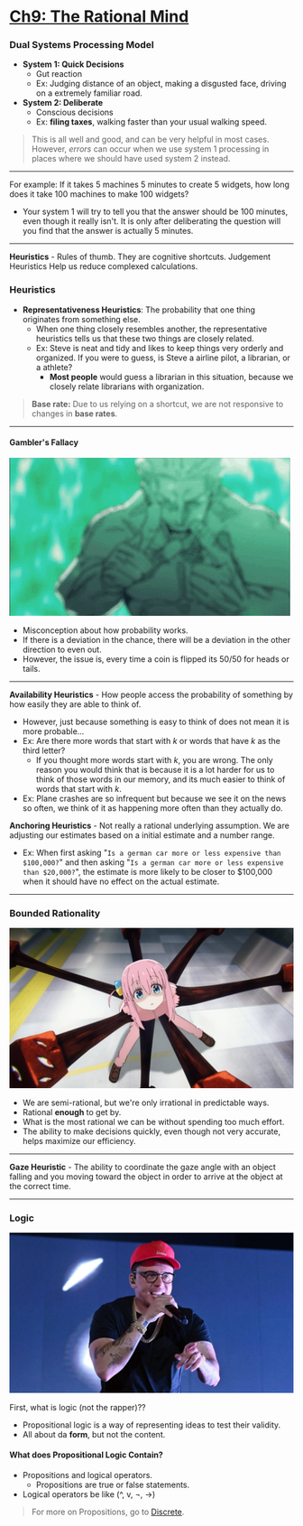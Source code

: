 # [Ch9: The Rational Mind](../cog-sci/cog-sci)
### Dual Systems Processing Model

- **System 1: Quick Decisions**
	- Gut reaction
	- Ex: Judging distance of an object, making a disgusted face, driving on a extremely familiar road.
- **System 2: Deliberate**
	- Conscious decisions
	- Ex: **filing taxes**, walking faster than your usual walking speed.

> This is all well and good, and can be very helpful in most cases. However, *errors* can occur when we use system 1 processing in places where we should have used system 2 instead.

---
For example: If it takes 5 machines 5 minutes to create 5 widgets, how long does it take 100 machines to make 100 widgets?
- Your system 1 will try to tell you that the answer should be 100 minutes, even though it really isn't. It is only after deliberating the question will you find that the answer is actually 5 minutes.
---

**Heuristics** - Rules of thumb. They are cognitive shortcuts. Judgement Heuristics Help us reduce complexed calculations.

### Heuristics

- **Representativeness  Heuristics**: The probability that one thing originates from something else.
	- When one thing closely resembles another, the representative heuristics tells us that these two things are closely related.
	- Ex: Steve is neat and tidy and likes to keep things very orderly and organized. If you were to guess, is Steve a airline pilot, a librarian, or a athlete?
		- **Most people** would guess a librarian in this situation, because we closely relate librarians with organization.

> **Base rate:** Due to us relying on a shortcut, we are not responsive to changes in **base rates**.

---

#### Gambler's Fallacy

![](imgs/hakari-dance.gif)
- Misconception about how probability works.
- If there is a deviation in the chance, there will be a deviation in the other direction to even out.
- However, the issue is, every time a coin is flipped its 50/50 for heads or tails.

---

**Availability Heuristics** - How people access the probability of something by how easily they are able to think of.
- However, just because something is easy to think of does not mean it is more probable...
- Ex: Are there more words that start with *k* or words that have *k* as the third letter?
	- If you thought more words start with *k*, you are wrong. The only reason you would think that is because it is a lot harder for us to think of those words in our memory, and its much easier to think of words that start with *k*.
- Ex: Plane crashes are so infrequent but because we see it on the news so often, we think of it as happening more often than they actually do.

**Anchoring Heuristics** - Not really a rational underlying assumption. We are adjusting our estimates based on a initial estimate and a number range.
- Ex: When first asking "`Is a german car more or less expensive than $100,000?`" and then asking "`Is a german car more or less expensive than $20,000?`", the estimate is more likely to be closer to $100,000 when it should have no effect on the actual estimate.

---

### Bounded Rationality
![](imgs/bounded-rationality.jpg)
- We are semi-rational, but we're only irrational in predictable ways.
- Rational **enough** to get by.
- What is the most rational we can be without spending too much effort.
- The ability to make decisions quickly, even though not very accurate, helps maximize our efficiency.

---

**Gaze Heuristic** - The ability to coordinate the gaze angle with an object falling and you moving toward the object in order to arrive at the object at the correct time.

---

### Logic

![](imgs/logic.jpg)

First, what is logic (not the rapper)??
- Propositional logic is a way of representing ideas to test their validity.
- All about da **form**, but not the content.

#### What does Propositional Logic Contain?
- Propositions and logical operators. 
	- Propositions are true or false statements.
- Logical operators be like (^, v, ¬, →)

> For more on Propositions, go to [Discrete](../discrete-1/discrete-1#propositional-logic).